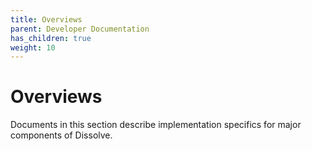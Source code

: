 ```yaml
---
title: Overviews
parent: Developer Documentation
has_children: true
weight: 10
---
```

# Overviews

Documents in this section describe implementation specifics for major components of Dissolve.
